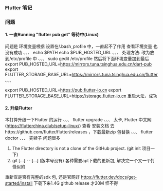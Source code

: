 ### Flutter 笔记

### 问题
#### 1.  一直Running "flutter pub get"  等待中(Linux)
问题是 环境变量根据 设置在/.bash_profile 中，一直起不了作用
查看环境变量 也没有成功
、、、
echo $PATH
echo $PUB_HOSTED_URL
、、、
处理方法: 改为放到/etc/profile 中
、、、
sudo gedit /etc/profile
然后将下面环境变量加到最后
export PUB_HOSTED_URL=https://mirrors.tuna.tsinghua.edu.cn/dart-pub
export FLUTTER_STORAGE_BASE_URL=https://mirrors.tuna.tsinghua.edu.cn/flutter
、、、

export PUB_HOSTED_URL=https://pub.flutter-io.cn
export FLUTTER_STORAGE_BASE_URL=https://storage.flutter-io.cn
重启大法，成功

#### 2. 升级Flutter 
本打算升级一下Flutter 的运行
、、、
flutter upgrade
、、、
太卡,  Flutter 中文网(https://flutterchina.club/setup-linux/) 查看 安装文档
去https://github.com/flutter/flutter/releases ，下载最新zip 包替换
、、、
flutter doctor
、、、
完犊子 问题很多 
1. The Flutter directory is not a clone of the GitHub project. (git init 项目一下)
2. git <command> [<revision>...] -- [<file>...] (版本号没有)
各种需要apt下载的更新包, 解决完一个又一个打怪似的

重新查是否有完整的sdk 包, 还是官网好
https://flutter.dev/docs/get-started/install
下载下来1.4G github release 才20M  怪不得










